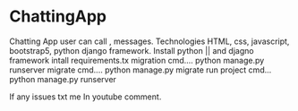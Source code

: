 # ChattingApp
Chatting App user can call , messages. Technologies HTML, css, javascript, bootstrap5, python django framework.
Install python  || and djagno framework
intall requirements.tx 
migration  cmd.... python manage.py runserver
migrate    cmd.... python manage.py migrate
run project cmd... python manage.py runserver

If any issues txt me In youtube comment.
